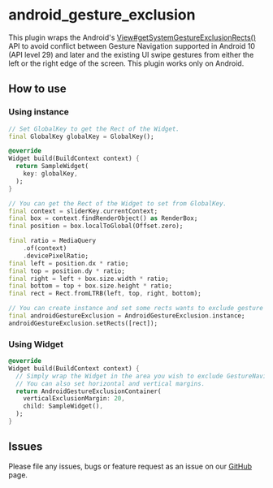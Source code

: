 # android_gesture_exclusion

This plugin wraps
the Android's [View#getSystemGestureExclusionRects()](https://developer.android.com/reference/android/view/View#getSystemGestureExclusionRects())
API to avoid conflict between Gesture Navigation supported in Android 10 (API level 29) and later
and the existing UI swipe gestures from either the left or the right edge of the screen. This plugin
works only on Android.

## How to use

### Using instance

```dart
// Set GlobalKey to get the Rect of the Widget.
final GlobalKey globalKey = GlobalKey();

@override
Widget build(BuildContext context) {
  return SampleWidget(
    key: globalKey,
  );
}
```

```dart
// You can get the Rect of the Widget to set from GlobalKey.
final context = sliderKey.currentContext;
final box = context.findRenderObject() as RenderBox;
final position = box.localToGlobal(Offset.zero);

final ratio = MediaQuery
    .of(context)
    .devicePixelRatio;
final left = position.dx * ratio;
final top = position.dy * ratio;
final right = left + box.size.width * ratio;
final bottom = top + box.size.height * ratio;
final rect = Rect.fromLTRB(left, top, right, bottom);

// You can create instance and set some rects wants to exclude gesture navigation.
final androidGestureExclusion = AndroidGestureExclusion.instance;
androidGestureExclusion.setRects([rect]);
```

### Using Widget

```dart
@override
Widget build(BuildContext context) {
  // Simply wrap the Widget in the area you wish to exclude GestureNavigation.
  // You can also set horizontal and vertical margins.
  return AndroidGestureExclusionContainer(
    verticalExclusionMargin: 20,
    child: SampleWidget(),
  );
}
```

## Issues

Please file any issues, bugs or feature request as an issue on
our [GitHub](https://github.com/b4tchkn/android_gesture_exclusion/issues) page. 
